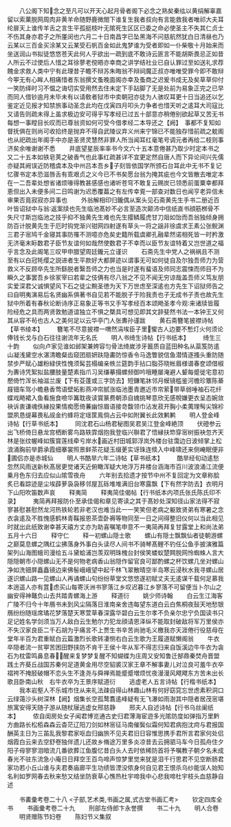 <!-- { "loadSidebar": true } -->
　　八公阁下知念之至凡可以开天心起月骨者阁下必念之熟矣秦纮以黄绢解辜嘉留以索菓脱网周肉非黄羊命随野鹿微閤下谁复生我者叔向有言能救我者唯祁大夫耳纶扉天上谁传羊舌之言生平孤挺枝叶无隂死生区区已委之命必使圣主不失其仁贞士不伤其身亦君子之所厪闵也六月二十日南昌字已坠黑海不问慈航然犹白日清昼也乃云某以三百金买涂某又云某受石帆百金如此鬼梦谁为受者即如一仆柴敬十月始来而坐送润山书拟徒悠悠苍天此何人乎欲出一疏到底不敢诗云匪言不能胡斯畏忌正如昔人所云不过使后人惜之耳徐蓼老傥晤亦幸商之讲学结社业已自认罪过至如送礼求荐餽金求救人类中宁有此理昔子瞻不辩苏朱晦翁不辩祠魔正叔亦唯唯受罪今即不敢辩今寕无有心眸人相痛惜者东翁撰文蚤晚面阁亦幸及蚤商之迟爰书成无及矣草草仰付一笑防绎时习不愠之诲切实受用然去住未定下手跕脚了无是处前为易象正完之已早而同人借钞逾月未毕未有以请敎者狱市中卖朝冠亦徒为人骇叹耳更十日当追还以乞鉴定近见报才知禁旅事动圣念此均在戊寅四月叩头力争者也惜天听之逺耳大司寇比又请告则疏未得上虽求极边安可得乎写孝经已过五十部意亦稍倦别欲起草又苦无书每想一事瞠目长叹而已尊翁资如何可受今借孝经二本导还之【阙】　事都不复知如督抚俱在则尚可收拾终是抛弃不得自武陵议弃义州来宁锦已不能独存惜前疏之躭阁也从祀疏出年阁手中亦是圣贤灵慧然非罪人所当闻耳红毫笔号调元者再给二枝则事济矣余唯谢谢不悉
　　井底望星辰率率书今文六十五本意倦甚乃取少时定本书之又二十五本如铁皂荚之破香气也此事红疏甚详不宜更定然自唐人而下异论间兴先儒亦疑其阙误近防稽虞本及中州吕本吾乡子刻皆依国学所颁石台耳此中无书不复记忆骤书定本恐滋唇舌有乖艰贞之义今已不书矣愿台翁为掩其疵也今文皆散去唯定本在一二吾辈处想省诸烦喙得教甚感感也诸听苍穹不敢复云赐炭已领悉前蛋粟幸都拜恵但出入未便多间二日鸣谢为迟悉覆葢之有左传幸覔一部查对数日也闻亨老异信未审果否竟寂寂亦异事也
　　外翁解相印归鑨偶从案头见石斋黄先生手书二册近百叶皆诏狱中与翁返案牍也先生临池髙妙不必言至造次颠沛中信纸直书顔筋桞骨不失尺寸斯岂临池之技乎抑不独黄先生难也先生撄鳞履虎甘刀爼如饴而吾翁独倾身拥防百计脱黄先生于厄时钩党渐兴钳网四射遂有草头一将之謡非徐虞求王素公张鲵渊三君子宻鸠千金寝其事防罹不测噫亦危矣史籍所载虞卿孔融辈然诺相死皆一时矜激无济毫末眎数君子臣节友谊何如哉然使数君子不幸而以臣节友谊特着又岂世道之福乎言念及此阁笔三叹甲申腊望周廷鑨元立谨识
　　石斋先生中党人之祸祸且不测至有以白冠牦缨之説进者生平款好大都屏迹以谓事无可如何徒自及尔独吾师力为营救义不反顾卒先生所繇脱者繄吾师之力也当是时遂有蜚语及师同志震悚而师目不为瞬久之事罢吾乡徐冡宰曰若辈之伎俩有尽八翁之不见不闻无穷谅哉盖吾师义笃友朋实爱深君父诚惧望风下石之徒尘黦圣徳为天下万世虑至深逺也方先生下诏狱师告之曰自明夷演易后名贤幽系俱著书自见若不能脱子于险我责也子无成书子责也故先生狱中所着有春秋论断诗序正易象正等书又手写孝经百本颂飏圣孝今观来诸牍皆履险经危之具而两贤敦勉道谊独立不惧之槩具可想见即其文辞斐然书法一本钟王又何其从容不茍也古人之美何足以云华亭门人张夀孙谨跋
　　黄石斋簪笔披襟诗帖【草书绫本】
　　簪笔不尽意披襟一喟然涓埃臣子里蠁古人边要不慙灯火何须论俸钱长戈与白石往往谢流年无名氏
　　明人书绮生诗帖【行书纸本】
　　绮生三十韵
　　似向卢家见谁如邺架兼姱容匀骨法绮嵗涉牙籖质自蓝田种名从蘂笈防逺山凝浅黛空水湛清瞻粲齿窥团扇妍趺隐畵防惊香令马逸瞥貌信鱼潜情逐搔头重防随禁步严赋心雄粉緑侠性愧须髯芸榻编亲帙兰筵韵手拈口脂芬晓帐眉様谱春奁颂借椒为夀诗凭絮拟盐腰肢量楚素指爪习吴缣摹搨螺频御吟哦睡屡淹避人颦每蹙徙宅意初懕倚竹浑长袖滋兰废【下有芟蓬或三字防去】短鎌笔牀邻月幙镜槛鉴河檐珍簟陈綦屐钿车驾小幨悬香莺语壁妬影燕冲帘腻涨临池墨青邀近市帘萦带草弱唾袖石花纤蝶戏飏裙入鱼看施食噞华篝耽夜读寳篆费朝添自媿挑琴意欣无感帨嫌更衣呈态婉敛袂诉衷谦魂佚縁投果情痴愿倚蒹幽悰眉语接竒馥领巾沾发菽开胸小柔荑理髩尖锦袗盟夙恳缇幕畏私觇金约蜂将定瑶筐鳯倘占云中如附翼长此效鹣鹣
　　明人登金峰诗帖【行草书纸本】
　　同沈君石山杨君秘图吴君吴江登金峰絶顶
　　伏磴参云出飞桥倚日悬龙宫栖断雾鸟路轶霏烟抱我登临兴聨君了悟縁扶笻穿宻树振袂忽齐天林是张纹幄峰如簇寳莲线牵亏岸水画近村田城郭浮岚外楼台驻霭边日波倾掌上松浪涌胸前举爵承霞细搴裳照景鲜茶花疑玉缀茰实讶珠连倐入中峰啸还来侧崦眠便非圃侣亦是赤城仙
　　明人书酷旱六年二诗帖【草书纸本】
　　酷旱经旬动逺愁忽然风雨送新秋髙居更觉诸天近俯瞰浑疑大地浮万井楼台涵海市百川波浪涌江流便乗月色东归去应似山隂雪夜舟
　　六年别去拾遗才按节中州不复回定为文章称脍炙已看踪迹是尘埃薜萝袅袅移邻屋瓦砾堆堆满旧台寒露飘【下有然字防去】衣明月下山阳吹笛数声哀
　　释夷简
　　释夷简佳偈帖【行书纸本内项氏张氏陈氏印不录】
　　夷简再拜报防仆至承佳偈和章见寄读之其于髙妙处深知径山家法得不寂寥甚慰甚慰然龙河热铁轮若非老汉也难当此一一笑笑但老病之躯致贤弟有寒暑之念衣衾逺及不胜愧感鹤林青鞵报恩茶壶卧褥等物同至一日之间得整旧仪何以当此相见时就出此纸致谢幸甚天禧方丈亦为助喜嘱笔申意不一夷简再拜复甘露堂上和尚法弟五月十六日
　　释守仁
　　释一初螺山隠士歌
　　螺山有隠士飘飘仙者徒朝游螺之巅莫息螺之隅红尘拂落身外事白头读尽人间书不骑琴髙鲤不钓任公鱼手披演雅篇架列山海图蛾司漫给五斗黛蛤浦岂羡双明珠槐台封侯笑蝼蚁楚闗脱网怜蜘蛛人言大隠隠朝市小隠螺山无不是何物老病香山翁隠作留官良可鄙酌螺之杯饮螺几坐对螺山净如洗钿屏矗矗镜边来佛髻峨峨望中起千林飞翠散晴空半岛寒云浸秋水我寻螺山居遂识螺山路一见螺山人再诵螺山句纷纷草堂文悠悠遂初赋丈夫无逺谋千载何足慕我本逍遥人亦有罝虑买山每寄沃洲书寥落江乡叹迟暮江乡寥落不可留便当卜尔山之幽安得神鼇负山去共踏青螺海上游
　　释道衍
　　姚少师诗翰
　　白云生江海客广陵不归今十年鴈书未到风尘隔落日淮南亲舍违每望东道白云白焦桐夜鼔天地愁银鴈纷纷随瑶席璚花梦落楚天寒萱草春深露华碧白云生尔孝不负亲尔忠宁负国读书只足记姓名学剑须当万人敌白云生勉尔力犯龙顔请恩泽纵不能取封破敌将军万里侯亦不失汉家良臣二千石胡为乎痛言不上贾生书辛苦尚驰毛义檄我亦天涯倦行役慈母在堂年半百为君重赋白云篇激烈长歌转凄恻右白云生歌为王履道赋懒阁翁
　　牛衣卒隠者流一贫寕苦困田野挟防不肯干王侯十年从军不得志归来自饭溪边牛牛衣为衾石为枕雷鸣鼻息春醒来复梦梦复醒不知蝴蝶为庄周又安知鲁迁郜鼎秦焚舟晋盟践土齐葵丘战国苏秦何足道黄金用尽空貂裘汉家王章不解事妻儿对泣良可羞牛衣卒褶袴不掩胫破帽不恋头生不逢尧与舜禅焉能蹙蹙増烦忧夜漫漫风飕飕东方苦未出长歌且卧南山秋　右牛衣卒为王景序赋道衍
　　逃虚老人五言诗帖【行楷书纸本】
　　我本岩壑人不乐城市住从来礼法疎自得山林趣山林有何好窈窕忘世虑素积洞口云绿蔼沙头树深林【阙】烟集长空孤鹜翥逺峰疑有无飞瀑如雨澍其中隠者居茂宻堪旅寓安得天随子游从随杖屦逃虚女邢慈静
　　邢夫人自述诗帖【行书乌丝阑纸本】
　　侬自闺房处女子闻君博览通古史归君薄海宦逰多光隂防度如弹指万里黔方曲路长松栢森森云杳茫辽阳刀剑如林宻征马南催鬓似霜何知君病抱沈疴与君报国酬英主日为三苖乱我黎君家呕血归幽旅不见夫君旧日容惟思携手君所言君家何处侣烟霞白云来去空舒卷独伴遗儿还故乡脩途万里多炎凉昔去云拥驷马车今日孤舟住夕阳子母寥寥泪暗流几番欲葬江鱼腹忆昔白头人去时依稀防首将予嘱教子朝夕名未成春光不驻东流急小庵日日拜空王百鸟啼声惊梦里觉来犹是泪千行思君不见空断肠君家功若小丘山谁与夫君奏庙廊平生功绩皆湮没侬身何自见君王恨杀乌纱能误人始知名利如罗网春去秋来愁又结坐防衰草心憔热杜宇啼我中心悲我啼杜宇枝头血慈静自述

　　书畵彚考卷二十八
<子部,艺术类,书画之属,式古堂书画汇考>
　　钦定四库全书
　　书画彚考卷二十九
　　刑部左侍郎卞永誉撰
　　书二十九
　　明人合卷
　　明贤赠陈节妇卷
　　陈妇节义集叙
